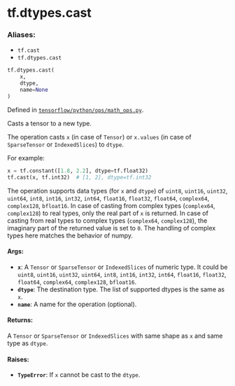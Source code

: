 <div itemscope itemtype="http://developers.google.com/ReferenceObject">
<meta itemprop="name" content="tf.dtypes.cast" />
<meta itemprop="path" content="Stable" />
</div>

# tf.dtypes.cast

### Aliases:

* `tf.cast`
* `tf.dtypes.cast`

``` python
tf.dtypes.cast(
    x,
    dtype,
    name=None
)
```



Defined in [`tensorflow/python/ops/math_ops.py`](/code/stable/tensorflow/python/ops/math_ops.py).

Casts a tensor to a new type.

The operation casts `x` (in case of `Tensor`) or `x.values`
(in case of `SparseTensor` or `IndexedSlices`) to `dtype`.

For example:

```python
x = tf.constant([1.8, 2.2], dtype=tf.float32)
tf.cast(x, tf.int32)  # [1, 2], dtype=tf.int32
```

The operation supports data types (for `x` and `dtype`) of
`uint8`, `uint16`, `uint32`, `uint64`, `int8`, `int16`, `int32`, `int64`,
`float16`, `float32`, `float64`, `complex64`, `complex128`, `bfloat16`.
In case of casting from complex types (`complex64`, `complex128`) to real
types, only the real part of `x` is returned. In case of casting from real
types to complex types (`complex64`, `complex128`), the imaginary part of the
returned value is set to `0`. The handling of complex types here matches the
behavior of numpy.

#### Args:

* <b>`x`</b>: A `Tensor` or `SparseTensor` or `IndexedSlices` of numeric type. It could
    be `uint8`, `uint16`, `uint32`, `uint64`, `int8`, `int16`, `int32`,
    `int64`, `float16`, `float32`, `float64`, `complex64`, `complex128`,
    `bfloat16`.
* <b>`dtype`</b>: The destination type. The list of supported dtypes is the same as
    `x`.
* <b>`name`</b>: A name for the operation (optional).


#### Returns:

A `Tensor` or `SparseTensor` or `IndexedSlices` with same shape as `x` and
  same type as `dtype`.


#### Raises:

* <b>`TypeError`</b>: If `x` cannot be cast to the `dtype`.